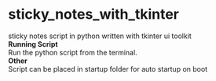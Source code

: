 # sticky_notes_with_tkinter
sticky notes script in python written with tkinter ui toolkit <br />
**Running Script**<br />
Run the python script from the terminal. <br />
**Other** <br />
Script can be placed in startup folder for auto startup on boot
